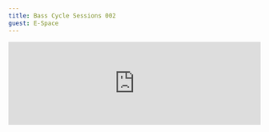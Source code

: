 ```yaml
---
title: Bass Cycle Sessions 002
guest: E-Space
---
```


<iframe width="100%" height="166" scrolling="no" frameborder="no" allow="autoplay" src="https://w.soundcloud.com/player/?url=https%3A//api.soundcloud.com/tracks/963522280&color=%23f11b1a&auto_play=false&hide_related=false&show_comments=true&show_user=true&show_reposts=false&show_teaser=true"></iframe>
